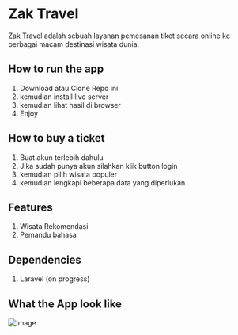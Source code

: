 # Zak Travel
Zak Travel adalah sebuah layanan pemesanan tiket secara online ke berbagai macam destinasi wisata dunia.

## How to run the app
1. Download atau Clone Repo ini
2. kemudian install live server
3. kemudian lihat hasil di browser
4. Enjoy

## How to buy a ticket
1. Buat akun terlebih dahulu
2. Jika sudah punya akun silahkan klik button login
3. kemudian pilih wisata populer
4. kemudian lengkapi beberapa data yang diperlukan

## Features
1. Wisata Rekomendasi
2. Pemandu bahasa

## Dependencies
1. Laravel (on progress)

## What the App look like
![image](https://github.com/Bahrul-Rozak/Mecca.github.io/blob/master/Mecca.png)




